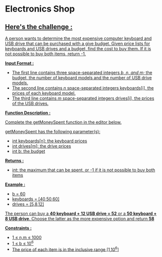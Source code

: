 <h1> Electronics Shop</h1>

<h2><a href="https://www.hackerrank.com/challenges/electronics-shop/problem">Here's the challenge :</h2>

A person wants to determine the most expensive computer keyboard and USB drive that can be purchased with a give budget. Given price lists for keyboards and USB drives and a budget, find the cost to buy them. If it is not possible to buy both items, return -1.

**Input Format :**

- The first line contains three space-separated integers <i>b, n, and m;</i> the budget, the number of keyboard models and the number of USB drive models.
- The second line contains <i>n</i> space-separated integers keyboards[i], the prices of each keyboard model.
- The third line contains <i>m</i> space-separated integers drives[i], the prices of the USB drives.

**Function Description :**

Complete the getMoneySpent function in the editor below.

getMoneySpent has the following parameter(s):
- int keyboards[n]: the keyboard prices
- int drives[m]: the drive prices
- int b: the budget

**Returns :**

- int: the maximum that can be spent, or -1 if it is not possible to buy both items

**Example :**

  - b = 60
  - keyboards = [40,50,60]
  - drives = [5,8,12]

The person can buy a **40 keyboard + 12 USB drive = 52** or a **50 keyboard + 8 USB drive**. Choose the latter as the more expensive option and return **58**

**Constraints :**
- 1 &#8804; n,m  &#8804; 1000
- 1 &#8804; b &#8804; 10<sup>6</sup>
- The price of each item is in the inclusive range [1,10<sup>6</sup>]
